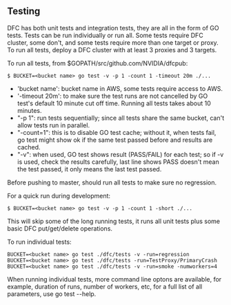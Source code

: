 Testing
-----------------------------------------------------------------

DFC has both unit tests and integration tests, they are all in the form of GO tests. Tests can be run individually or run all. Some tests require DFC cluster, some don't, and some tests require more than one target or proxy. To run all tests, deploy a DFC cluster with at least 3 proxies and 3 targets.

To run all tests, from $GOPATH/src/github.com/NVIDIA/dfcpub:

```
$ BUCKET=<bucket name> go test -v -p 1 -count 1 -timeout 20m ./...
```

- 'bucket name': bucket name in AWS, some tests require access to AWS.
- '-timeout 20m': to make sure the test runs are not cancelled by GO test's default 10 minute cut off time. Running all tests takes about 10 minutes.
- "-p 1": run tests sequentially; since all tests share the same bucket, can't allow tests run in parallel.
- "-count=1": this is to disable GO test cache; without it, when tests fail, go test might show ok if the same test passed before and results are cached.
- "-v": when used, GO test shows result (PASS/FAIL) for each test; so if -v is used, check the results carefully, last line shows PASS doesn't mean the test passed, it only means the last test passed.

Before pushing to master, should run all tests to make sure no regression.

For a quick run during development:
```
$ BUCKET=<bucket name> go test -v -p 1 -count 1 -short ./...
```

This will skip some of the long running tests, it runs all unit tests plus some basic DFC put/get/delete operations.

To run individual tests:
```
BUCKET=<bucket name> go test ./dfc/tests -v -run=regression
BUCKET=<bucket name> go test ./dfc/tests -run=TestProxy/PrimaryCrash
BUCKET=<bucket name> go test ./dfc/tests -v -run=smoke -numworkers=4
```

When running individual tests, more command line optons are available, for example, duration of runs, number of workers, etc, for a full list of all parameters, use go test --help.
